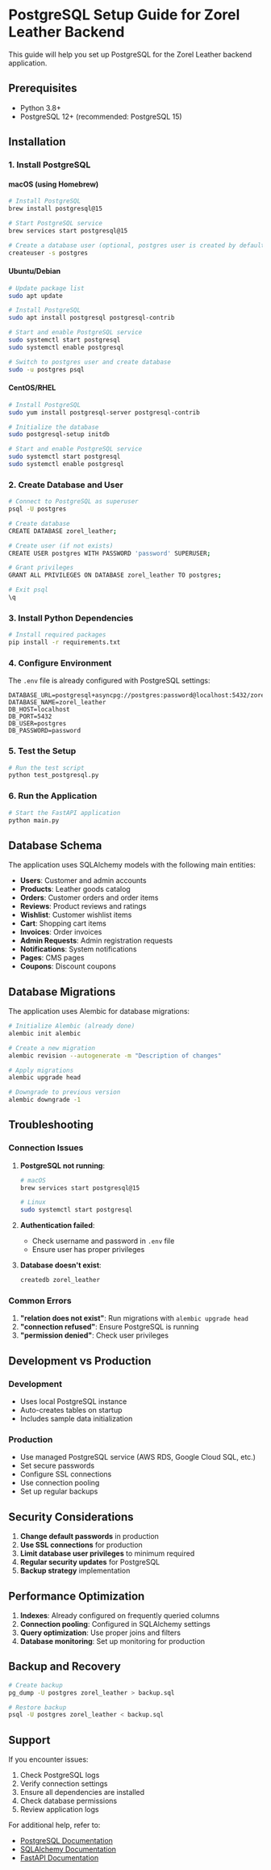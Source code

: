 # PostgreSQL Setup Guide for Zorel Leather Backend

This guide will help you set up PostgreSQL for the Zorel Leather backend application.

## Prerequisites

- Python 3.8+
- PostgreSQL 12+ (recommended: PostgreSQL 15)

## Installation

### 1. Install PostgreSQL

#### macOS (using Homebrew)
```bash
# Install PostgreSQL
brew install postgresql@15

# Start PostgreSQL service
brew services start postgresql@15

# Create a database user (optional, postgres user is created by default)
createuser -s postgres
```

#### Ubuntu/Debian
```bash
# Update package list
sudo apt update

# Install PostgreSQL
sudo apt install postgresql postgresql-contrib

# Start and enable PostgreSQL service
sudo systemctl start postgresql
sudo systemctl enable postgresql

# Switch to postgres user and create database
sudo -u postgres psql
```

#### CentOS/RHEL
```bash
# Install PostgreSQL
sudo yum install postgresql-server postgresql-contrib

# Initialize the database
sudo postgresql-setup initdb

# Start and enable PostgreSQL service
sudo systemctl start postgresql
sudo systemctl enable postgresql
```

### 2. Create Database and User

```bash
# Connect to PostgreSQL as superuser
psql -U postgres

# Create database
CREATE DATABASE zorel_leather;

# Create user (if not exists)
CREATE USER postgres WITH PASSWORD 'password' SUPERUSER;

# Grant privileges
GRANT ALL PRIVILEGES ON DATABASE zorel_leather TO postgres;

# Exit psql
\q
```

### 3. Install Python Dependencies

```bash
# Install required packages
pip install -r requirements.txt
```

### 4. Configure Environment

The `.env` file is already configured with PostgreSQL settings:

```env
DATABASE_URL=postgresql+asyncpg://postgres:password@localhost:5432/zorel_leather
DATABASE_NAME=zorel_leather
DB_HOST=localhost
DB_PORT=5432
DB_USER=postgres
DB_PASSWORD=password
```

### 5. Test the Setup

```bash
# Run the test script
python test_postgresql.py
```

### 6. Run the Application

```bash
# Start the FastAPI application
python main.py
```

## Database Schema

The application uses SQLAlchemy models with the following main entities:

- **Users**: Customer and admin accounts
- **Products**: Leather goods catalog
- **Orders**: Customer orders and order items
- **Reviews**: Product reviews and ratings
- **Wishlist**: Customer wishlist items
- **Cart**: Shopping cart items
- **Invoices**: Order invoices
- **Admin Requests**: Admin registration requests
- **Notifications**: System notifications
- **Pages**: CMS pages
- **Coupons**: Discount coupons

## Database Migrations

The application uses Alembic for database migrations:

```bash
# Initialize Alembic (already done)
alembic init alembic

# Create a new migration
alembic revision --autogenerate -m "Description of changes"

# Apply migrations
alembic upgrade head

# Downgrade to previous version
alembic downgrade -1
```

## Troubleshooting

### Connection Issues

1. **PostgreSQL not running**:
   ```bash
   # macOS
   brew services start postgresql@15
   
   # Linux
   sudo systemctl start postgresql
   ```

2. **Authentication failed**:
   - Check username and password in `.env` file
   - Ensure user has proper privileges

3. **Database doesn't exist**:
   ```bash
   createdb zorel_leather
   ```

### Common Errors

1. **"relation does not exist"**: Run migrations with `alembic upgrade head`
2. **"connection refused"**: Ensure PostgreSQL is running
3. **"permission denied"**: Check user privileges

## Development vs Production

### Development
- Uses local PostgreSQL instance
- Auto-creates tables on startup
- Includes sample data initialization

### Production
- Use managed PostgreSQL service (AWS RDS, Google Cloud SQL, etc.)
- Set secure passwords
- Configure SSL connections
- Use connection pooling
- Set up regular backups

## Security Considerations

1. **Change default passwords** in production
2. **Use SSL connections** for production
3. **Limit database user privileges** to minimum required
4. **Regular security updates** for PostgreSQL
5. **Backup strategy** implementation

## Performance Optimization

1. **Indexes**: Already configured on frequently queried columns
2. **Connection pooling**: Configured in SQLAlchemy settings
3. **Query optimization**: Use proper joins and filters
4. **Database monitoring**: Set up monitoring for production

## Backup and Recovery

```bash
# Create backup
pg_dump -U postgres zorel_leather > backup.sql

# Restore backup
psql -U postgres zorel_leather < backup.sql
```

## Support

If you encounter issues:

1. Check PostgreSQL logs
2. Verify connection settings
3. Ensure all dependencies are installed
4. Check database permissions
5. Review application logs

For additional help, refer to:
- [PostgreSQL Documentation](https://www.postgresql.org/docs/)
- [SQLAlchemy Documentation](https://docs.sqlalchemy.org/)
- [FastAPI Documentation](https://fastapi.tiangolo.com/)

